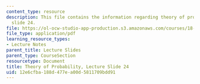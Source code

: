 ```yaml
---
content_type: resource
description: This file contains the information regarding theory of probability, lecture
  slide 24.
file: https://ol-ocw-studio-app-production.s3.amazonaws.com/courses/18-175-theory-of-probability-spring-2014/12e6cfba188d477ea00d5811709bdd91_MIT18_175S14_Lecture24.pdf
file_type: application/pdf
learning_resource_types:
- Lecture Notes
parent_title: Lecture Slides
parent_type: CourseSection
resourcetype: Document
title: Theory of Probability, Lecture Slide 24
uid: 12e6cfba-188d-477e-a00d-5811709bdd91
---
```

